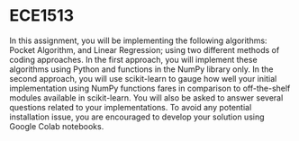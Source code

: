 # ECE1513 

In this assignment, you will be implementing the following algorithms: Pocket Algorithm, and Linear Regression; using two different methods of coding approaches. In the first approach, you will implement these algorithms using Python and functions in the NumPy library only. In the second approach, you will use scikit-learn to gauge how well your initial implementation using NumPy functions fares in comparison to off-the-shelf modules available in scikit-learn. You will also be asked to answer several questions related to your implementations. To avoid any potential installation issue, you are encouraged to develop your solution using Google Colab notebooks.
